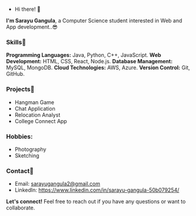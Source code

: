 
- Hi there! 👋

**I'm Sarayu Gangula**, a Computer Science student interested in Web and App development..😎

### Skills🤹
**Programming Languages:** Java, Python, C++, JavaScript.
**Web Development:** HTML, CSS, React, Node.js.
**Database Management:** MySQL, MongoDB.
**Cloud Technologies:** AWS, Azure.
**Version Control:** Git, GitHub.

### Projects🦾
* Hangman Game
* Chat Application
* Relocation Analyst
* College Connect App

### Hobbies:
* Photography
* Sketching
 
### Contact📱
* Email: sarayugangula2@gmail.com
* LinkedIn: https://www.linkedin.com/in/sarayu-gangula-50b079254/

**Let's connect!** Feel free to reach out if you have any questions or want to collaborate.

